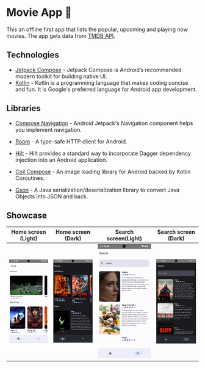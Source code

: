 # Movie App 📱

This an offline first app that lists the popular, upcoming and playing now movies. The app gets data from [TMDB API](https://developer.themoviedb.org/reference/intro/getting-started).

## Technologies

* [Jetpack Compose](https://developer.android.com/develop/ui/compose) - Jetpack Compose is Android’s recommended modern toolkit for building native UI.
* [Kotlin](https://kotlinlang.org/) - Kotlin is a programming language that makes coding concise and fun. It is Google's preferred language for Android app development.

## Libraries

* [Compose Navigation](https://developer.android.com/guide/navigation/get-started) - Android Jetpack's Navigation component helps you implement navigation.

* [Room](https://developer.android.com/training/data-storage/room) - A type-safe HTTP client for Android.

* [Hilt](https://developer.android.com/training/dependency-injection/hilt-android) - Hilt provides a standard way to incorporate Dagger dependency injection into an Android application.

* [Coil Compose](https://coil-kt.github.io/coil/) - An image loading library for Android backed by Kotlin Coroutines.

* [Gson](https://github.com/google/gson) -  A Java serialization/deserialization library to convert Java Objects into JSON and back.

## Showcase

| Home screen (Light)                      | Home screen (Dark)                    | Search screen(Light)                       | Search screen (Dark)                    |
|------------------------------------------|---------------------------------------|--------------------------------------------|-----------------------------------------|
| ![splash screen](assets/light-mode1.png) | ![home screen](assets/dark-mode1.png) | ![favorite screen](assets/light-mode2.png) | ![detail screen](assets/dark-mode2.png) |